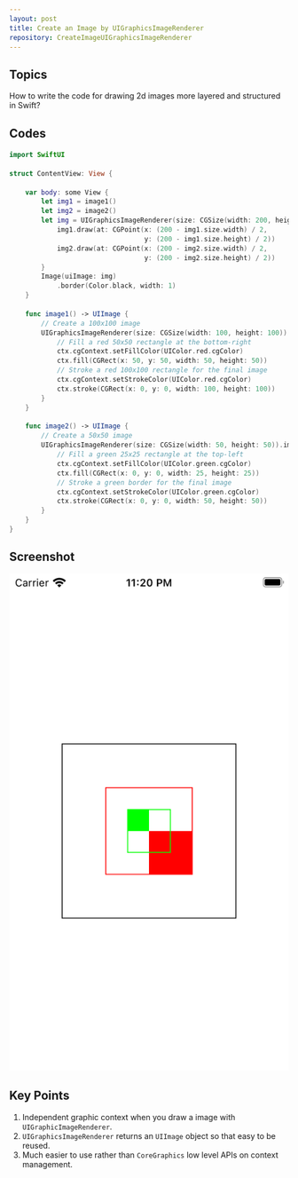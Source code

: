```yaml
---
layout: post
title: Create an Image by UIGraphicsImageRenderer
repository: CreateImageUIGraphicsImageRenderer
---
```


## Topics

How to write the code for drawing 2d images more layered and structured in Swift?

## Codes

```swift
import SwiftUI

struct ContentView: View {
    
    var body: some View {
        let img1 = image1()
        let img2 = image2()
        let img = UIGraphicsImageRenderer(size: CGSize(width: 200, height: 200)).image { ctx in
            img1.draw(at: CGPoint(x: (200 - img1.size.width) / 2,
                                  y: (200 - img1.size.height) / 2))
            img2.draw(at: CGPoint(x: (200 - img2.size.width) / 2,
                                  y: (200 - img2.size.height) / 2))
        }
        Image(uiImage: img)
            .border(Color.black, width: 1)
    }
    
    func image1() -> UIImage {
        // Create a 100x100 image
        UIGraphicsImageRenderer(size: CGSize(width: 100, height: 100)).image { ctx in
            // Fill a red 50x50 rectangle at the bottom-right
            ctx.cgContext.setFillColor(UIColor.red.cgColor)
            ctx.fill(CGRect(x: 50, y: 50, width: 50, height: 50))
            // Stroke a red 100x100 rectangle for the final image
            ctx.cgContext.setStrokeColor(UIColor.red.cgColor)
            ctx.stroke(CGRect(x: 0, y: 0, width: 100, height: 100))
        }
    }
    
    func image2() -> UIImage {
        // Create a 50x50 image
        UIGraphicsImageRenderer(size: CGSize(width: 50, height: 50)).image { ctx in
            // Fill a green 25x25 rectangle at the top-left
            ctx.cgContext.setFillColor(UIColor.green.cgColor)
            ctx.fill(CGRect(x: 0, y: 0, width: 25, height: 25))
            // Stroke a green border for the final image
            ctx.cgContext.setStrokeColor(UIColor.green.cgColor)
            ctx.stroke(CGRect(x: 0, y: 0, width: 50, height: 50))
        }
    }
}

```

## Screenshot

![Screenshot](/assets/2021-04-25-create-image-uigraphicsimagerenderer-p1.png)

## Key Points

1. Independent graphic context when you draw a image with `UIGraphicImageRenderer`.
1. `UIGraphicsImageRenderer` returns an `UIImage` object so that easy to be reused.
1. Much easier to use rather than `CoreGraphics` low level APIs on context management.
